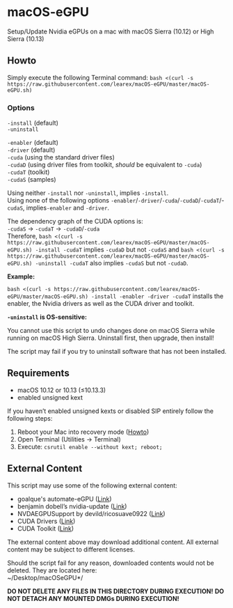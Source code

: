 # macOS-eGPU
Setup/Update Nvidia eGPUs on a mac with macOS Sierra (10.12) or High Sierra (10.13)

## Howto
Simply execute the following Terminal command:
`bash <(curl -s https://raw.githubusercontent.com/learex/macOS-eGPU/master/macOS-eGPU.sh)`

### Options
`-install` (default)  
`-uninstall`

`-enabler` (default)  
`-driver` (default)  
`-cuda` (using the standard driver files)  
`-cudaD` (using driver files from toolkit, *should* be equivalent to `-cuda`)  
`-cudaT` (toolkit)  
`-cudaS` (samples)

Using neither `-install` nor `-uninstall`, implies `-install`.  
Using none of the following options `-enabler`/`-driver`/`-cuda`/`-cudaD`/`-cudaT`/-`cudaS`, implies`-enabler` and `-driver`.

The dependency graph of the CUDA options is:  
`-cudaS` -\> `-cudaT` -\> `-cudaD`/`-cuda`  
Therefore, `bash <(curl -s https://raw.githubusercontent.com/learex/macOS-eGPU/master/macOS-eGPU.sh) -install -cudaT` implies `-cudaD` but not `-cudaS` and `bash <(curl -s https://raw.githubusercontent.com/learex/macOS-eGPU/master/macOS-eGPU.sh) -uninstall -cudaT` also implies `-cudaS` but not `-cudaD`.

**Example:**

`bash <(curl -s https://raw.githubusercontent.com/learex/macOS-eGPU/master/macOS-eGPU.sh) -install -enabler -driver -cudaT` installs the enabler, the Nvidia drivers as well as the CUDA driver and toolkit.

**`-uninstall` is OS-sensitive:**

You cannot use this script to undo changes done on macOS Sierra while running on macOS High Sierra. Uninstall first, then upgrade, then install!

The script may fail if you try to uninstall software that has not been installed.

## Requirements
- macOS 10.12 or 10.13 (≤10.13.3)
- enabled unsigned kext

If you haven’t enabled unsigned kexts or disabled SIP entirely follow the following steps:
1. Reboot your Mac into recovery mode ([Howto][1])
2. Open Terminal (Utilities -\> Terminal)
3. Execute: `csrutil enable --without kext; reboot;`

## External Content
This script may use some of the following external content:
- goalque's automate-eGPU ([Link][2])
- benjamin dobell’s nvidia-update ([Link][3])
- NVDAEGPUSupport by devild/ricosuave0922 ([Link][4])
- CUDA Drivers ([Link][5])
- CUDA Toolkit ([Link][6])

The external content above may download additional content.
All external content may be subject to different licenses.

Should the script fail for any reason, downloaded contents would not be deleted. They are located here:  
\~/Desktop/macOSeGPU\*/

**DO NOT DELETE ANY FILES IN THIS DIRECTORY DURING EXECUTION!**
**DO NOT DETACH ANY MOUNTED DMGs DURING EXECUTION!**

[1]:	https://support.apple.com/HT201314 "macOS-Recovery"
[2]:	https://github.com/goalque/automate-eGPU "automate-eGPU"
[3]:	https://github.com/Benjamin-Dobell/nvidia-update "nvidia-update"
[4]:	https://egpu.io/forums/mac-setup/wip-nvidia-egpu-support-for-high-sierra/#post-22370 "NVDAEGPUSupport"
[5]:	http://www.nvidia.com/object/mac-driver-archive.html "CUDA Driver"
[6]:	https://developer.nvidia.com/cuda-toolkit-archive "Cuda Toolkit"